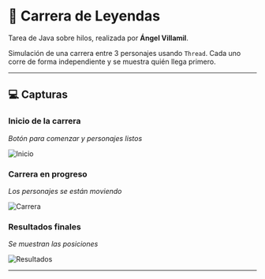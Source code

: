 # 🏁 Carrera de Leyendas

Tarea de Java sobre hilos, realizada por **Ángel Villamil**.

Simulación de una carrera entre 3 personajes usando `Thread`. Cada uno corre de forma independiente y se muestra quién llega primero.

---

## 💻 Capturas

### Inicio de la carrera
_Botón para comenzar y personajes listos_

![Inicio](https://github.com/user-attachments/assets/897afea6-f59f-40c9-b7dc-6be6744d8322)


### Carrera en progreso
_Los personajes se están moviendo_

![Carrera](https://github.com/user-attachments/assets/52377b8b-5200-43ea-99a7-5b9de96e4a85)


### Resultados finales
_Se muestran las posiciones_

![Resultados](https://github.com/user-attachments/assets/159b9f01-e127-4d11-b23d-f660473f4cb7)


---
